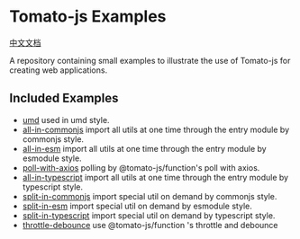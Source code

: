 # Tomato-js Examples

[中文文档](./README_ZH.md)

A repository containing small examples to illustrate the use of Tomato-js for creating web applications.


## Included Examples

- [umd](https://github.com/tomato-js/examples/tree/master/umd) used in umd style.
- [all-in-commonjs](https://github.com/tomato-js/examples/tree/master/all-in-commonjs) import all utils at one time through the entry module by commonjs style.
- [all-in-esm](https://github.com/tomato-js/examples/tree/master/all-in-esm) import all utils at one time through the entry module by esmodule style.
- [poll-with-axios](https://github.com/tomato-js/examples/tree/master/poll-with-axios) polling by @tomato-js/function's poll with axios.
- [all-in-typescript](https://github.com/tomato-js/examples/tree/master/all-in-typescript) import all utils at one time through the entry module by typescript style.
- [split-in-commonjs](https://github.com/tomato-js/examples/tree/master/split-in-commonjs) import special util on demand by commonjs style.
- [split-in-esm](https://github.com/tomato-js/examples/tree/master/split-in-esm) import special util on demand by esmodule style.
- [split-in-typescript](https://github.com/tomato-js/examples/tree/master/split-in-typescript) import special util on demand by typescript style.
- [throttle-debounce](https://github.com/tomato-js/examples/tree/master/throttle-debounce) use @tomato-js/function 's throttle and debounce